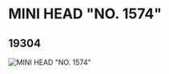 # MINI HEAD "NO. 1574"
## 19304
![MINI HEAD "NO. 1574"](https://lc-www-live-s.legocdn.com/media/bricks/5/2/6097799.jpg)